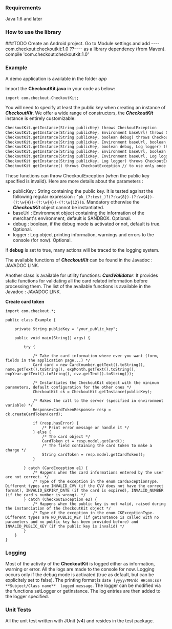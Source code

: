 ### Requirements

Java 1.6 and later

### How to use the library
###TODO
Create an Android project. Go to Module settings and add ----com.checkout:checkoutkit:1.0 ??---- as a library dependency (from Maven). compile 'com.checkout:checkoutkit:1.0'

### Example

A demo application is available in the folder *app*

Import the **CheckoutKit.java** in your code as below:
```
import com.checkout.CheckoutKit;
```

You will need to specify at least the public key when creating an instance of ***CheckoutKit***. We offer a wide range of constructors, the ***CheckoutKit*** instance is entirely customizable:

```html
CheckoutKit.getInstance(String publicKey) throws CheckoutException
CheckoutKit.getInstance(String publicKey, Environment baseUrl) throws CheckoutException
CheckoutKit.getInstance(String publicKey, boolean debug) throws CheckoutException
CheckoutKit.getInstance(String publicKey, Environment baseUrl, boolean debug) throws CheckoutException
CheckoutKit.getInstance(String publicKey, boolean debug, Log logger) throws CheckoutException
CheckoutKit.getInstance(String publicKey, Environment baseUrl, boolean debug, Log logger) throws CheckoutException
CheckoutKit.getInstance(String publicKey, Environment baseUrl, Log logger) throws CheckoutException
CheckoutKit getInstance(String publicKey, Log logger) throws CheckoutException
CheckoutKit getInstance() throws CheckoutException // to use only once the CheckoutKit object has been instantiated, otherwise throws a CheckoutException
```

These functions can throw CheckoutException (when the public key specified is invalid).
Here are more details about the parameters :
- publicKey : String containing the public key. It is tested against the following regular expression : ```^pk_(?:test_)?(?:\w{8})-(?:\w{4})-(?:\w{4})-(?:\w{4})-(?:\w{12})$```. Mandatory otherwise the ***CheckoutKit*** object cannot be instantiated.
- baseUrl : Environment object containing the information of the merchant's environment, default is SANDBOX. Optional.
- debug : boolean, if the debug mode is activated or not, default is true. Optional.
- logger : Log object printing information, warnings and errors to the console (for now). Optional.

If **debug** is set to true, many actions will be traced to the logging system.

The available functions of ***CheckoutKit*** can be found in the Javadoc : JAVADOC LINK.

Another class is available for utility functions: ***CardValidator***. It provides static functions for validating all the card related information before processing them. The list of the available functions is available in the Javadoc : JAVADOC LINK.


**Create card token**

```
import com.checkout.*;

public class Example {

    private String publicKey = "your_public_key";

    public void main(String[] args) {

        try {

        	/* Take the card information where ever you want (form, fields in the application page...) */
            Card card = new Card(number.getText().toString(), name.getText().toString(), expMonth.getText().toString(), expYear.getText().toString(), cvv.getText().toString());

            /* Instantiates the CheckoutKit object with the minimum parameters, default configuration for the other ones */
            CheckoutKit ck = CheckoutKit.getInstance(publicKey);

            /* Makes the call to the server (specified in environment variable) */
            Response<CardTokenResponse> resp = ck.createCardToken(card);

            if (resp.hasError) {
                /* Print error message or handle it */
            } else {
                /* The card object */
                CardToken ct = resp.model.getCard();
                /* The field containing the card token to make a charge */
                String cardToken = resp.model.getCardToken();
            }

        } catch (CardException e1) {
        	/* Happens when the card informations entered by the user are not correct. */
        	/* Type of the exception in the enum CardExceptionType. Different types are INVALID_CVV (if the CVV does not have the correct format), INVALID_EXPIRY_DATE (if the card is expired), INVALID_NUMBER (if the card's number is wrong). */
        } catch (CheckoutException e2) {
            /* Happens when the public key is not valid, raised during the instanciation of the CheckoutKit object */
            /* Type of the exception in the enum CKExceptionType. Different types are NO_PUBLIC_KEY (if getInstance is called with no parameters and no public key has been provided before) and INVALID_PUBLIC_KEY (if the public key is invalid) */
        }
    }
}
```


### Logging

Most of the activity of the **CheckoutKit** is logged either as information, warning or error. All the logs are made to the console for now. Logging occurs only if the debug mode is activated (true as default, but can be explicitely set to false). The printing format is ```date (yyyy/MM/dd HH:mm:ss)  **Subject/Class name**  logged message```. The logger can be modified via the functions setLogger or getInstance. The log entries are then added to the logger specified.

### Unit Tests

All the unit test written with JUnit (v4) and resides in the test package.